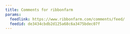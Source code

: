 ```yaml
---
title: Comments for ribbonfarm
params:
  feedlink: https://www.ribbonfarm.com/comments/feed/
  feedid: de3434cbdb2d125a68c6a3475bdec07f
---
```

